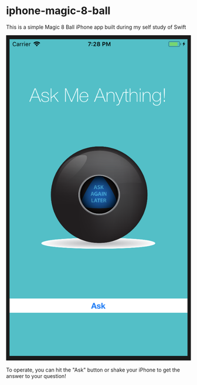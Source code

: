 # iphone-magic-8-ball

This is a simple Magic 8 Ball iPhone app built during my self study of Swift

<img src="a.png">

To operate, you can hit the "Ask" button or shake your iPhone to get the answer to your question!